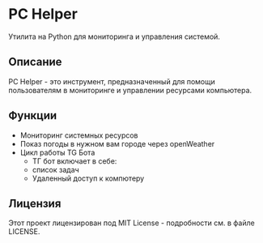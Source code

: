 # PC Helper
Утилита на Python для мониторинга и управления системой.

## Описание
PC Helper - это инструмент, предназначенный для помощи пользователям в мониторинге и управлении ресурсами компьютера. 

## Функции
- Мониторинг системных ресурсов
- Показ погоды в нужном вам городе через openWeather
- Цикл работы TG Бота
    - ТГ бот включает в себе:
    - список задач
    - Удаленный доступ к компютеру

## Лицензия
Этот проект лицензирован под MIT License - подробности см. в файле LICENSE.
